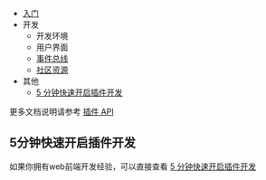 
- [入门](./startup.md)
- 开发
    - 开发环境
    - 用户界面
    - [事件总线](/zh-Hans/reference/api/plugin/event-bus/)
    - [社区资源](./development/community.md)
- 其他
    - [5 分钟快速开启插件开发](./five-minutes-quick-start.md)

更多文档说明请参考 [插件 API](/zh-Hans/reference/api/plugin/)

## 5分钟快速开启插件开发

如果你拥有web前端开发经验，可以直接查看 [5 分钟快速开启插件开发](./five-minutes-quick-start.md)
